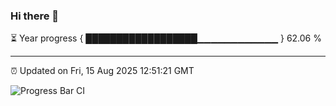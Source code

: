 ### Hi there 👋

⏳ Year progress { ██████████████████▁▁▁▁▁▁▁▁▁▁▁▁ } 62.06 %

---

⏰ Updated on Fri, 15 Aug 2025 12:51:21 GMT

![Progress Bar CI](https://github.com/ZhaoGui/ZhaoGui/workflows/Progress%20Bar%20CI/badge.svg)
